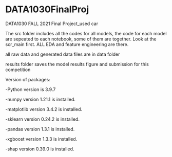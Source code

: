# DATA1030FinalProj
DATA1030 FALL 2021 Final Project_used car

The src folder includes all the codes for all models, the code for each model are sepeated to each notebook, some of  them are together. Look at the scr_main first. ALL EDA and feature engineering are there.

all raw data and generated data files are in data folder

results folder saves the model results figure and submission for this competition

Version of packages:

-Python version is 3.9.7

-numpy version 1.21.1 is installed.

-matplotlib version 3.4.2 is installed.

-sklearn version 0.24.2 is installed.

-pandas version 1.3.1 is installed.

-xgboost version 1.3.3 is installed.

-shap version 0.39.0 is installed.
